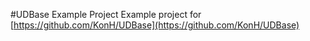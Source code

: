 #UDBase Example Project
Example project for [https://github.com/KonH/UDBase](https://github.com/KonH/UDBase)